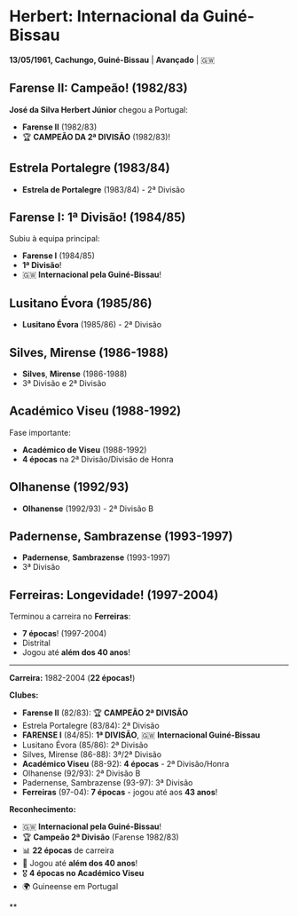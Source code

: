 # Herbert: Internacional da Guiné-Bissau

**13/05/1961, Cachungo, Guiné-Bissau** | **Avançado** | 🇬🇼

## Farense II: Campeão! (1982/83)

**José da Silva Herbert Júnior** chegou a Portugal:
- **Farense II** (1982/83)
- 🏆 **CAMPEÃO DA 2ª DIVISÃO** (1982/83)!

## Estrela Portalegre (1983/84)

- **Estrela de Portalegre** (1983/84) - 2ª Divisão

## Farense I: 1ª Divisão! (1984/85)

Subiu à equipa principal:
- **Farense I** (1984/85)
- **1ª Divisão**!
- 🇬🇼 **Internacional pela Guiné-Bissau**!

## Lusitano Évora (1985/86)

- **Lusitano Évora** (1985/86) - 2ª Divisão

## Silves, Mirense (1986-1988)

- **Silves**, **Mirense** (1986-1988)
- 3ª Divisão e 2ª Divisão

## Académico Viseu (1988-1992)

Fase importante:
- **Académico de Viseu** (1988-1992)
- **4 épocas** na 2ª Divisão/Divisão de Honra

## Olhanense (1992/93)

- **Olhanense** (1992/93) - 2ª Divisão B

## Padernense, Sambrazense (1993-1997)

- **Padernense**, **Sambrazense** (1993-1997)
- 3ª Divisão

## Ferreiras: Longevidade! (1997-2004)

Terminou a carreira no **Ferreiras**:
- **7 épocas**! (1997-2004)
- Distrital
- Jogou até **além dos 40 anos**!

---

**Carreira:** 1982-2004 (**22 épocas!**)

**Clubes:**
- **Farense II** (82/83): 🏆 **CAMPEÃO 2ª DIVISÃO**
- Estrela Portalegre (83/84): 2ª Divisão
- **FARENSE I** (84/85): **1ª DIVISÃO**, 🇬🇼 **Internacional Guiné-Bissau**
- Lusitano Évora (85/86): 2ª Divisão
- Silves, Mirense (86-88): 3ª/2ª Divisão
- **Académico Viseu** (88-92): **4 épocas** - 2ª Divisão/Honra
- Olhanense (92/93): 2ª Divisão B
- Padernense, Sambrazense (93-97): 3ª Divisão
- **Ferreiras** (97-04): **7 épocas** - jogou até aos **43 anos**!

**Reconhecimento:**
- 🇬🇼 **Internacional pela Guiné-Bissau**!
- 🏆 **Campeão 2ª Divisão** (Farense 1982/83)
- 📊 **22 épocas** de carreira
- 💪 Jogou até **além dos 40 anos**!
- 🎖️ **4 épocas no Académico Viseu**
- 🌍 Guineense em Portugal

**